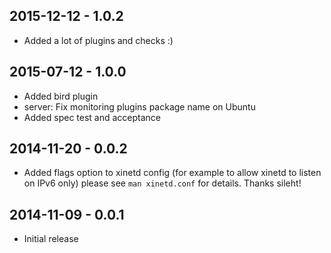 ## 2015-12-12 - 1.0.2
* Added a lot of plugins and checks :)
## 2015-07-12 - 1.0.0
* Added bird plugin
* server: Fix monitoring plugins package name on Ubuntu
* Added spec test and acceptance
## 2014-11-20 - 0.0.2
* Added flags option to xinetd config
  (for example to allow xinetd to listen on IPv6 only)
  please see `man xinetd.conf` for details. Thanks sileht!
## 2014-11-09 - 0.0.1
* Initial release
